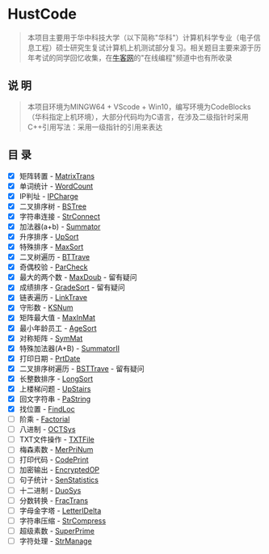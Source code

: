# HustCode

>本项目主要用于华中科技大学（以下简称"华科"）计算机科学专业（电子信息工程）硕士研究生复试计算机上机测试部分复习。相关题目主要来源于历年考试的同学回忆收集，在[牛客网](https://www.nowcoder.com)的"在线编程"频道中也有所收录

## 说 明

> 本项目环境为MINGW64 + VScode + Win10，编写环境为CodeBlocks（华科指定上机环境），大部分代码均为C语言，在涉及二级指针时采用C++引用写法：采用一级指针的引用来表达

## 目 录

- [x] 矩阵转置 - [MatrixTrans](code/MatrixTrans.c)
- [x] 单词统计 - [WordCount](code/WordCount.c)
- [x] IP判址 - [IPCharge](code/IPCharge.c)
- [x] 二叉排序树 - [BSTree](code/BSTree.cpp)
- [x] 字符串连接 - [StrConnect](code/StrConnect.c)
- [x] 加法器(a+b) - [Summator](code/Summator.c)
- [x] 升序排序 - [UpSort](code/UpSort.c)
- [x] 特殊排序 - [MaxSort](code/MaxSort.c)
- [x] 二叉树遍历 - [BTTrave](code/BTTrave.cpp)
- [x] 奇偶校验 - [ParCheck](code/ParCheck.cpp)
- [x] 最大的两个数 - [MaxDoub](code/MaxDoub.c) - 留有疑问
- [x] 成绩排序 - [GradeSort](code/GradeSort.c) - 留有疑问
- [x] 链表遍历 - [LinkTrave](code/LinkTrave.cpp)
- [x] 守形数 - [KSNum](code/KSNum.c)
- [x] 矩阵最大值 - [MaxInMat](code/MaxInMat.c)
- [x] 最小年龄员工 - [AgeSort](code/AgeSort.c)
- [x] 对称矩阵 - [SymMat](code/SymMat.c)
- [x] 特殊加法器(A+B) - [SummatorII](code/SummatorII.c)
- [x] 打印日期 - [PrtDate](code/PrtDate.c)
- [x] 二叉排序树遍历 - [BSTTrave](code/BSTTrave.cpp) - 留有疑问
- [x] 长整数排序 - [LongSort](code/LongSort.c)
- [x] 上楼梯问题 - [UpStairs](code/UpStairs.c)
- [x] 回文字符串 - [PaString](code/PaString.c)
- [x] 找位置 - [FindLoc](code/FindLoc.c)
- [ ] 阶乘 - [Factorial]()
- [ ] 八进制 - [OCTSys]()
- [ ] TXT文件操作 - [TXTFile]()
- [ ] 梅森素数 - [MerPriNum]()
- [ ] 打印代码 - [CodePrint]()
- [ ] 加密输出 - [EncryptedOP]()
- [ ] 句子统计 - [SenStatistics]()
- [ ] 十二进制 - [DuoSys]()
- [ ] 分数转换 - [FracTrans]()
- [ ] 字母金字塔 - [LetterIDelta]()
- [ ] 字符串压缩 - [StrCompress]()
- [ ] 超级素数 - [SuperPrime]()
- [ ] 字符处理 - [StrManage]()
